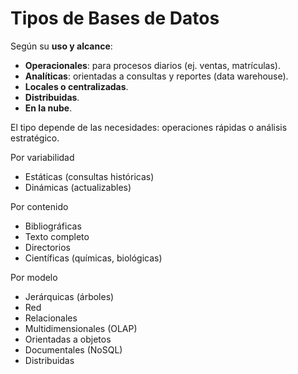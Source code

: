# Tipos de Bases de Datos

Según su **uso y alcance**:

- **Operacionales**: para procesos diarios (ej. ventas, matrículas).
- **Analíticas**: orientadas a consultas y reportes (data warehouse).
- **Locales o centralizadas**.
- **Distribuidas**.
- **En la nube**.

El tipo depende de las necesidades: operaciones rápidas o análisis estratégico.

Por variabilidad

- Estáticas (consultas históricas)
- Dinámicas (actualizables)

Por contenido

- Bibliográficas
- Texto completo
- Directorios
- Científicas (químicas, biológicas)

Por modelo

- Jerárquicas (árboles)
- Red
- Relacionales
- Multidimensionales (OLAP)
- Orientadas a objetos
- Documentales (NoSQL)
- Distribuidas
